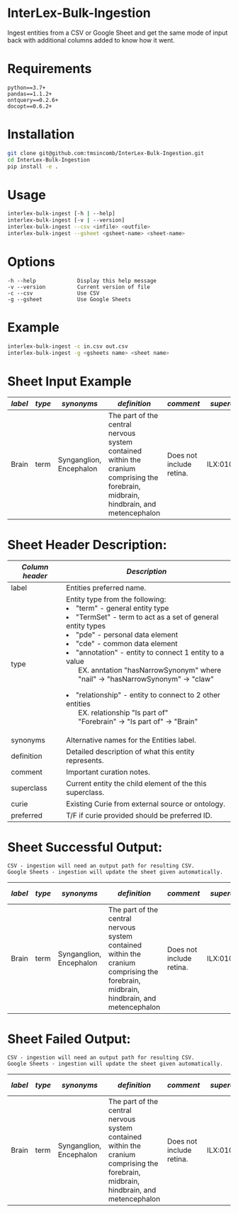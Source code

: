 # InterLex-Bulk-Ingestion
Ingest entities from a CSV or Google Sheet and get the same mode of input back with additional columns added to know how it went.

# Requirements
```
python==3.7+
pandas==1.1.2+
ontquery==0.2.6+
docopt==0.6.2+
```

# Installation
```bash
git clone git@github.com:tmsincomb/InterLex-Bulk-Ingestion.git
cd InterLex-Bulk-Ingestion
pip install -e .
```

# Usage
```bash
interlex-bulk-ingest [-h | --help]
interlex-bulk-ingest [-v | --version]
interlex-bulk-ingest --csv <infile> <outfile>
interlex-bulk-ingest --gsheet <gsheet-name> <sheet-name>
```

# Options
```
-h --help             Display this help message
-v --version          Current version of file
-c --csv              Use CSV   
-g --gsheet           Use Google Sheets 
```
# Example
```bash
interlex-bulk-ingest -c in.csv out.csv
interlex-bulk-ingest -g <gsheets name> <sheet name>
```

# Sheet Input Example
| *label* | *type* | *synonyms* | *definition* | *comment* | *superclass* | *curie* | *preferred* |
| --- | --- | --- | --- | --- | --- | --- | --- |
| Brain | term | Synganglion, Encephalon | The part of the central nervous system contained within the cranium comprising the forebrain, midbrain, hindbrain, and metencephalon | Does not include retina. | ILX:0108124 | UBERON:0000062 | T |

# Sheet Header Description:
| *Column header* | *Description* |  
| --- | --- |
| label  |  Entities preferred name. |
| type  |  Entity type from the following:<br><li>"term" - general entity type<br><li>"TermSet" - term to act as a set of general entity types<br><li>"pde" - personal data element<br><li>"cde" - common data element<br><li>"annotation" - entity to connect 1 entity to a value <ul> EX. anntation "hasNarrowSynonym" where<br> "nail" -> "hasNarrowSynonym" -> "claw"</ul><li>"relationship" - entity to connect to 2 other entities <ul>EX. relationship "Is part of"<br>"Forebrain" -> "Is part of" -> "Brain"</ul> |
| synonyms  |  Alternative names for the Entities label.  |
| definition  |  Detailed description of what this entity represents. |
| comment  |  Important curation notes. |
| superclass  |  Current entity the child element of the this superclass. |      
| curie  |  Existing Curie from external source or ontology. |   
| preferred  |  T/F if curie provided should be preferred ID. |

# Sheet Successful Output:
    CSV - ingestion will need an output path for resulting CSV. 
    Google Sheets - ingestion will update the sheet given automatically.
| *label* | *type* | *synonyms* | *definition* | *comment* | *superclass* | *curie* | *preferred* | *InterLex Fragment* | *InterLex IRI* | *success* | *error* |
| --- | --- | --- | --- | --- | --- | --- | --- | --- | --- | --- | --- |
| Brain | term | Synganglion, Encephalon | The part of the central nervous system contained within the cranium comprising the forebrain, midbrain, hindbrain, and metencephalon | Does not include retina. | ILX:0108124 | UBERON:0000062 | T | ILX:0101431 | http://uri.interlex.org/base/ilx_0101431 | T | |

# Sheet Failed Output:
    CSV - ingestion will need an output path for resulting CSV. 
    Google Sheets - ingestion will update the sheet given automatically.
| *label* | *type* | *synonyms* | *definition* | *comment* | *superclass* | *curie* | *preferred* | *InterLex Fragment* | *InterLex IRI* | *success* | *error* | 
| --- | --- | --- | --- | --- | --- | --- | --- | --- | --- | --- | --- |
| Brain | term | Synganglion, Encephalon | The part of the central nervous system contained within the cranium comprising the forebrain, midbrain, hindbrain, and metencephalon | Does not include retina. | ILX:0108124 | UBERON:0000062 | T | ILX:0101431 | http://uri.interlex.org/base/ilx_0101431 | F | Label [Brain] already added by User [Troy Sincomb] With InterLex ID [http://uri.interlex.org/base/ilx_0101431] |